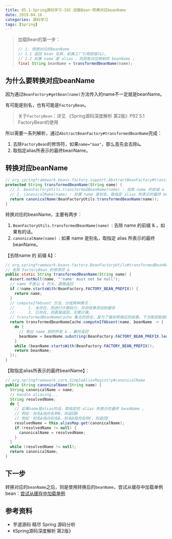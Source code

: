 ```yaml
---
title: 05.1-Spring源码学习-IOC-加载Bean-转换对应beanName
date: 2019-04-16
categories: 源码学习
tags: [Spring]
---
```


> 加载Bean的第一步：
>
> ```java
> // 1. 转换对应的beanName
> // 1.1 返回 bean 名称，剥离工厂引用前缀(&)。
> // 1.2 如果 name 是 alias ，则获取对应映射的 beanName 。
> final String beanName = transformedBeanName(name);
> ```

## 为什么要转换对应beanName

因为通过`BeanFactory#getBean(name)`方法传入的name不一定就是beanName。

有可能是别名，也有可能是`FactoryBean`。

> 关于`FactoryBean`：详见 《Spring源码深度解析 第2版》P92 5.1 FactoryBean的使用

所以需要一系列解析，通过`AbstractBeanFactory#transformedBeanName`完成：

1. 去除`FactoryBean`的修饰符，如果`name="&aa"`，那么首先会去除`&`。
2. 取指定alias所表示的最终beanName。

## 转换对应beanName

```java
// org.springframework.beans.factory.support.AbstractBeanFactory#transformedBeanName
protected String transformedBeanName(String name) {
  // 1. BeanFactoryUtils.transformedBeanName(name) : 去除 name 的前缀 & ，如果有的话
  // 2. canonicalName(name) : 如果 name 是别名，取指定 alias 所表示的最终 beanName
  return canonicalName(BeanFactoryUtils.transformedBeanName(name));
}
```

转换对应的beanName，主要有两步：

1. `BeanFactoryUtils.transformedBeanName(name) `: 去除 name 的前缀 & ，如果有的话。
2. `canonicalName(name) `: 如果 name 是别名，取指定 alias 所表示的最终 beanName。

【去除name 的 前缀 &】：

```java
// org.springframework.beans.factory.BeanFactoryUtils#transformedBeanName
// 去除 FactoryBean 的修饰符 &
public static String transformedBeanName(String name) {
  Assert.notNull(name, "'name' must not be null");
  // name 不是以 & 开头，直接返回
  if (!name.startsWith(BeanFactory.FACTORY_BEAN_PREFIX)) {
    return name;
  }
  // computeIfAbsent 方法，分成两种情况：
  //      1. 未存在，则进行计算执行，并将结果添加到缓存
  //      2. 已存在，则直接返回，无需计算。
  // transformedBeanNameCache 集合的存在，是为了缓存转换后的结果。下次再获取相同的 name 时，直接返回缓存中的结果即可。
  return transformedBeanNameCache.computeIfAbsent(name, beanName -> {
    do {
      // 取出 name 前的所有 & ，最终返回
      beanName = beanName.substring(BeanFactory.FACTORY_BEAN_PREFIX.length());
    }
    while (beanName.startsWith(BeanFactory.FACTORY_BEAN_PREFIX));
    return beanName;
  });
}
```

【取指定alias所表示的最终beanName】：

```java
// org.springframework.core.SimpleAliasRegistry#canonicalName
public String canonicalName(String name) {
  String canonicalName = name;
  // Handle aliasing...
  String resolvedName;
  do {
    // 如果name是alias的话，取指定的 alias 所表示的最终 beanName 。
    // 例如：别名A指向名称B，则返回B
    // 例如：别名A指向别名B，别名B指向名称C，则返回C
    resolvedName = this.aliasMap.get(canonicalName);
    if (resolvedName != null) {
      canonicalName = resolvedName;
    }
  }
  while (resolvedName != null);
  return canonicalName;
}
```



## 下一步

转换对应的`beanName`之后，则是使用转换后的`beanName`，尝试从缓存中加载单例bean：[尝试从缓存中加载单例](05.2-Spring源码学习-IOC-加载Bean-尝试从缓存中加载单例.md)

## 参考资料

- 芋道源码 精尽 Spring 源码分析
- 《Spring源码深度解析 第2版》